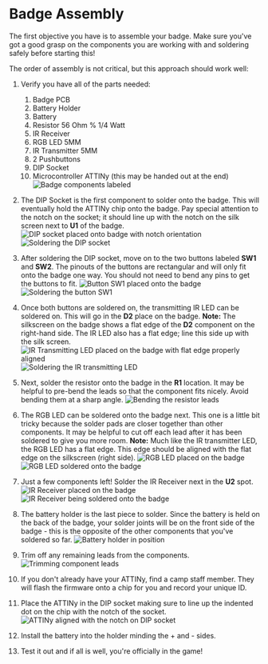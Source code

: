 

# Badge Assembly
The first objective you have is to assemble your badge. Make sure you've got a good grasp on the components you are working with and soldering safely before starting this!

The order of assembly is not critical, but this approach should work well:
 1. Verify you have all of the parts needed:
	 1. Badge PCB
	 2.  Battery Holder
	 3. Battery
	 4. Resistor 56 Ohm % 1/4 Watt
	 5. IR Receiver
	 6. RGB LED 5MM
	 7. IR Transmitter 5MM
	 8. 2 Pushbuttons
	 9. DIP Socket
	 10. Microcontroller ATTINy (this may be handed out at the end)
![Badge components labeled](https://github.com/DSUmjham/GenCyber/blob/master/Badge/Images/assembly01.jpeg?raw=true)

2. The DIP Socket is the first component to solder onto the badge. This will eventually hold the ATTINy chip onto the badge. Pay special attention to the notch on the socket; it should line up with the notch on the silk screen next to **U1** of the badge.
![DIP socket placed onto badge with notch orientation](https://github.com/DSUmjham/GenCyber/blob/master/Badge/Images/assembly02.jpg?raw=true)
![Soldering the DIP socket](https://github.com/DSUmjham/GenCyber/blob/master/Badge/Images/assembly03.jpg?raw=true)
3. After soldering the DIP socket, move on to the two buttons labeled **SW1** and **SW2**. The pinouts of the buttons are rectangular and will only fit onto the badge one way. You should not need to bend any pins to get the buttons to fit.
![Button SW1 placed onto the badge](https://github.com/DSUmjham/GenCyber/blob/master/Badge/Images/assembly04.jpg?raw=true)
![Soldering the button SW1](https://github.com/DSUmjham/GenCyber/blob/master/Badge/Images/assembly05.jpg?raw=true)
4. Once both buttons are soldered on, the transmitting IR LED can be soldered on. This will go in the **D2** place on the badge. **Note:** The silkscreen on the badge shows a flat edge of the **D2** component on the right-hand side. The IR LED also has a flat edge; line this side up with the silk screen. 
![IR Transmitting LED placed on the badge with flat edge properly aligned](https://github.com/DSUmjham/GenCyber/blob/master/Badge/Images/assembly06.jpg?raw=true)
![Soldering the IR transmitting LED](https://github.com/DSUmjham/GenCyber/blob/master/Badge/Images/assembly07.jpg?raw=true)
5. Next, solder the resistor onto the badge in the **R1** location. It may be helpful to pre-bend the leads so that the component fits nicely. Avoid bending them at a sharp angle.
![Bending the resistor leads](https://github.com/DSUmjham/GenCyber/blob/master/Badge/Images/assembly08.jpg?raw=true)
6. The RGB LED can be soldered onto the badge next. This one is a little bit tricky because the solder pads are closer together than other components. It may be helpful to cut off each lead after it has been soldered to give you more room.  **Note:** Much like the IR transmitter LED, the RGB LED has a flat edge. This edge should be aligned with the flat edge on the silkscreen (right side).
![RGB LED placed on the badge](https://github.com/DSUmjham/GenCyber/blob/master/Badge/Images/assembly09.jpg?raw=true)
![RGB LED soldered onto the badge](https://github.com/DSUmjham/GenCyber/blob/master/Badge/Images/assembly10.jpg?raw=true)
7. Just a few components left! Solder the IR Receiver next in the **U2** spot.
![IR Receiver placed on the badge](https://github.com/DSUmjham/GenCyber/blob/master/Badge/Images/assembly11.jpg?raw=true)
![IR Receiver being soldered onto the badge](https://github.com/DSUmjham/GenCyber/blob/master/Badge/Images/assembly12.jpg?raw=true)
8. The battery holder is the last piece to solder. Since the battery is held on the back of the badge, your solder joints will be on the front side of the badge - this is the opposite of the other components that you've soldered so far.
![Battery holder in position](https://github.com/DSUmjham/GenCyber/blob/master/Badge/Images/assembly13.jpg?raw=true)
9. Trim off any remaining leads from the components.
![Trimming component leads](https://github.com/DSUmjham/GenCyber/blob/master/Badge/Images/assembly14.jpg?raw=true)
10. If you don't already have your ATTINy, find a camp staff member. They will flash the firmware onto a chip for you and record your unique ID.
11. Place the ATTINy in the DIP socket making sure to line up the indented dot on the chip with the notch of the socket.
![ATTINy aligned with the notch on DIP socket](https://github.com/DSUmjham/GenCyber/blob/master/Badge/Images/assembly15.jpg?raw=true)
13. Install the battery into the holder minding the + and - sides.
14.  Test it out and if all is well, you're officially in the game!